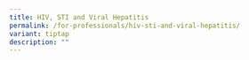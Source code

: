 ```yaml
---
title: HIV, STI and Viral Hepatitis
permalink: /for-professionals/hiv-sti-and-viral-hepatitis/
variant: tiptap
description: ""
---
```

